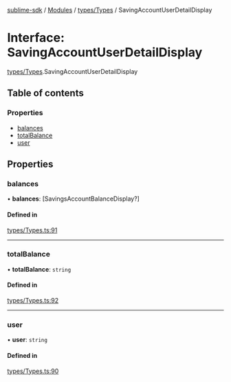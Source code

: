 [sublime-sdk](../README.md) / [Modules](../modules.md) / [types/Types](../modules/types_Types.md) / SavingAccountUserDetailDisplay

# Interface: SavingAccountUserDetailDisplay

[types/Types](../modules/types_Types.md).SavingAccountUserDetailDisplay

## Table of contents

### Properties

- [balances](types_Types.SavingAccountUserDetailDisplay.md#balances)
- [totalBalance](types_Types.SavingAccountUserDetailDisplay.md#totalbalance)
- [user](types_Types.SavingAccountUserDetailDisplay.md#user)

## Properties

### balances

• **balances**: [SavingsAccountBalanceDisplay?]

#### Defined in

[types/Types.ts:91](https://github.com/akshay111meher/sublime-sdk/blob/c5da400/src/types/Types.ts#L91)

___

### totalBalance

• **totalBalance**: `string`

#### Defined in

[types/Types.ts:92](https://github.com/akshay111meher/sublime-sdk/blob/c5da400/src/types/Types.ts#L92)

___

### user

• **user**: `string`

#### Defined in

[types/Types.ts:90](https://github.com/akshay111meher/sublime-sdk/blob/c5da400/src/types/Types.ts#L90)
